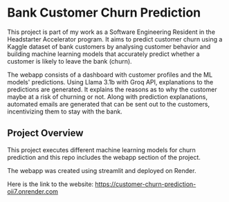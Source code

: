 # Bank Customer Churn Prediction

This project is part of my work as a Software Engineering Resident in the Headstarter Accelerator program. 
It aims to predict customer churn using a Kaggle dataset of bank customers by analysing customer behavior and building machine learning models that accurately predict whether a customer is likely to leave the bank (churn).

The webapp consists of a dashboard with customer profiles and the ML models' predictions. Using Llama 3.1b with Groq API, explanations to the predictions are generated. It explains the reasons as to why the customer maybe at a risk of churning or not. Along with prediction explanations, automated emails are generated that can be sent out to the customers, incentivizing them to stay with the bank. 

## Project Overview

This project executes different machine learning models for churn prediction and this repo includes the webapp section of the project.

The webapp was created using streamlit and deployed on Render. 

Here is the link to the website: https://customer-churn-prediction-oii7.onrender.com





